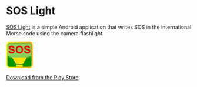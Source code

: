 # SOS Light

[SOS Light](http://firas.bessadok.com/apps) is a simple Android application that writes SOS in the international Morse code using the camera flashlight.

![logo](./app/src/main/res/mipmap-hdpi/ic_launcher.png)

[Download from the Play Store](https://play.google.com/store/apps/details?id=com.bessadok.firas.soslight)